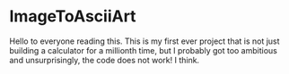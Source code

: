 # ImageToAsciiArt

Hello to everyone reading this.  This is my first ever project that is not just building a calculator for a millionth time, but I probably got too ambitious and unsurprisingly, the code does not work!  I think.
